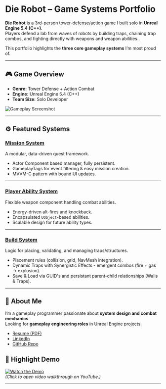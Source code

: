 ﻿# Die Robot – Game Systems Portfolio

**Die Robot** is a 3rd-person tower-defense/action game I built solo in **Unreal Engine 5.4 (C++)**.  
Players defend a lab from waves of robots by building traps, chaining trap combos, and fighting directly with weapons and weapon abilities..

This portfolio highlights the **three core gameplay systems** I’m most proud of.

---

## 🎮 Game Overview
- **Genre:** Tower Defense + Action Combat
- **Engine:** Unreal Engine 5.4 (C++)
- **Team Size:** Solo Developer

![Gameplay Screenshot](./images/gameplay.png)

---

## ⚙️ Featured Systems

### [Mission System](./Portfolio/MissionDeliverySystem.md)
A modular, data-driven quest framework.
- Actor Component based manager, fully persistent.
- GameplayTags for event filtering & easy mission creation.
- MVVM-C pattern with bound UI updates.

---

### [Player Ability System](./Portfolio/PlayerCombatSystem.md)
Flexible weapon component handling combat abilities.
- Energy-driven alt-fires and knockback.
- Encapsulated `UObject`-based abilities.
- Scalable design for future ability types.

---

### [Build System](./Portfolio/BuildSystem.md)
Logic for placing, validating, and managing traps/structures.
- Placement rules (collision, grid, NavMesh integration).
- Dynamic Traps with Synergistic Effects - emergent combos (fire + gas → explosion).
- Save & Load via GUID's and persistant parent-child relationships (Walls & Traps).

---

## 📌 About Me
I’m a gameplay programmer passionate about **system design and combat mechanics**.  
Looking for **gameplay engineering roles** in Unreal Engine projects.

- [Resume (PDF)](./resume.pdf)
- [LinkedIn](https://linkedin.com/in/robinlifshitz)
- [GitHub Repo](https://github.com/robinnnnnn/timbermvp)

## 🎥 Highlight Demo
[![Watch the Demo](./images/demo-thumbnail.png)](https://youtu.be/your-video-link)  
*(Click to open video walkthrough on YouTube.)*

---


